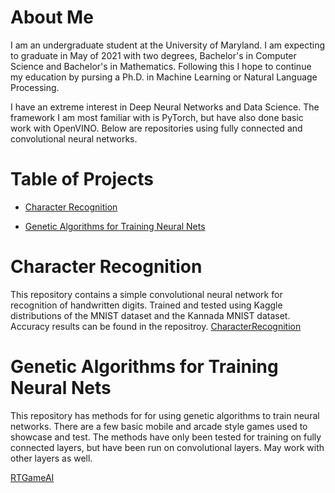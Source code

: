 # About Me

I am an undergraduate student at the University of Maryland. I am expecting to graduate in May of 2021 with two degrees, Bachelor's in Computer Science and Bachelor's in Mathematics. Following this I hope to continue my education by pursing a Ph.D. in Machine Learning or Natural Language Processing.

I have an extreme interest in Deep Neural Networks and Data Science. The framework I am most familiar with is PyTorch, but have also done basic work with OpenVINO. Below are repositories using fully connected and convolutional neural networks.

# Table of Projects
* [Character Recognition](#character-recognition)

* [Genetic Algorithms for Training Neural Nets](#genetic-algorithms-for-training-neural-nets)

# Character Recognition
This repository contains a simple convolutional neural network for recognition of handwritten digits. Trained and tested using Kaggle distributions of the MNIST dataset and the Kannada MNIST dataset. Accuracy results can be found in the repositroy.
[CharacterRecognition](https://github.com/cnalty/CharacterRecognition)

# Genetic Algorithms for Training Neural Nets
This repository has methods for for using genetic algorithms to train neural networks. There are a few basic mobile and arcade style games used to showcase and test. The methods have only been tested for training on fully connected layers, but have been run on convolutional layers. May work with other layers as well.

[RTGameAI](https://github.com/cnalty/RTGameAI)
